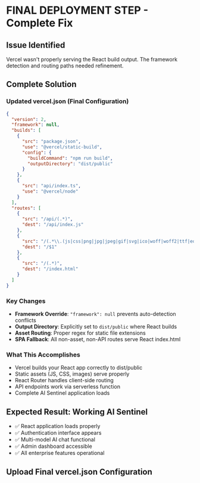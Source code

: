 # FINAL DEPLOYMENT STEP - Complete Fix

## Issue Identified
Vercel wasn't properly serving the React build output. The framework detection and routing paths needed refinement.

## Complete Solution

### Updated vercel.json (Final Configuration)
```json
{
  "version": 2,
  "framework": null,
  "builds": [
    {
      "src": "package.json",
      "use": "@vercel/static-build",
      "config": {
        "buildCommand": "npm run build",
        "outputDirectory": "dist/public"
      }
    },
    {
      "src": "api/index.ts", 
      "use": "@vercel/node"
    }
  ],
  "routes": [
    {
      "src": "/api/(.*)",
      "dest": "/api/index.js"
    },
    {
      "src": "/(.*\\.(js|css|png|jpg|jpeg|gif|svg|ico|woff|woff2|ttf|eot))",
      "dest": "/$1"
    },
    {
      "src": "/(.*)",
      "dest": "/index.html"
    }
  ]
}
```

### Key Changes
- **Framework Override**: `"framework": null` prevents auto-detection conflicts
- **Output Directory**: Explicitly set to `dist/public` where React builds
- **Asset Routing**: Proper regex for static file extensions
- **SPA Fallback**: All non-asset, non-API routes serve React index.html

### What This Accomplishes
- Vercel builds your React app correctly to dist/public
- Static assets (JS, CSS, images) serve properly
- React Router handles client-side routing
- API endpoints work via serverless function
- Complete AI Sentinel application loads

## Expected Result: Working AI Sentinel
- ✅ React application loads properly
- ✅ Authentication interface appears
- ✅ Multi-model AI chat functional
- ✅ Admin dashboard accessible
- ✅ All enterprise features operational

## Upload Final vercel.json Configuration